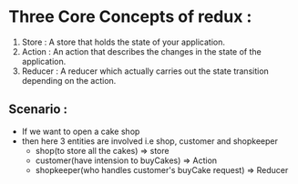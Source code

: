 # Three Core Concepts of redux :

1. Store : A store that holds the state of your application.
2. Action : An action that describes the changes in the state of the application.
3. Reducer : A reducer which actually carries out the state transition depending on the action.

## Scenario :

- If we want to open a cake shop
- then here 3 entities are involved i.e shop, customer and shopkeeper
  - shop(to store all the cakes) => store
  - customer(have intension to buyCakes) => Action
  - shopkeeper(who handles customer's buyCake request) => Reducer
